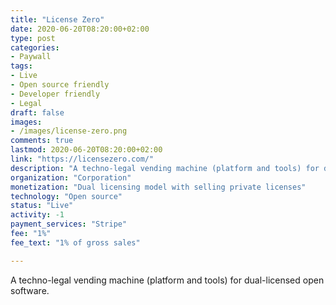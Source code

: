 ```yaml
---
title: "License Zero"
date: 2020-06-20T08:20:00+02:00
type: post
categories:
- Paywall
tags:
- Live
- Open source friendly
- Developer friendly
- Legal
draft: false
images:
- /images/license-zero.png
comments: true
lastmod: 2020-06-20T08:20:00+02:00
link: "https://licensezero.com/"
description: "A techno-legal vending machine (platform and tools) for dual-licensed open software."
organization: "Corporation"
monetization: "Dual licensing model with selling private licenses"
technology: "Open source"
status: "Live"
activity: -1
payment_services: "Stripe"
fee: "1%"
fee_text: "1% of gross sales"

---
```


A techno-legal vending machine (platform and tools) for dual-licensed open software.<!--more-->

